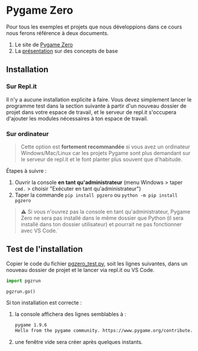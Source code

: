 # Pygame Zero

Pour tous les exemples et projets que nous développions dans ce cours nous ferons référence à deux documents.

1. Le site de [Pygame Zero](https://pgzero-french.readthedocs.io/fr/latest/index.html)
2. La [présentation](https://docs.google.com/presentation/d/10Gv1qQwPNnl53i2rwbcGB4s1hFUnhd0nQ4N8QVpZQWU/view) sur des concepts de base

## Installation

### Sur Repl.it

Il n'y a aucune installation explicite à faire. Vous devez simplement lancer le programme test dans la section suivante à partir d'un nouveau dossier de projet dans votre espace de travail, et le serveur de repl.it s'occupera d'ajouter les modules nécessaires à ton espace de travail.

### Sur ordinateur

> Cette option est **fortement recommandée** si vous avez un ordinateur Windows/Mac/Linux car les projets Pygame sont plus demandant sur le serveur de repl.it et le font planter plus souvent que d'habitude.

Étapes à suivre :

1. Ouvrir la console **en tant qu'administrateur** (menu Windows > taper `cmd.` > choisir "Exécuter en tant qu'administrateur")
2. Taper la commande `pip install pgzero` ou `python -m pip install pgzero`

> ⚠ Si vous n'ouvrez pas la console en tant qu'administrateur, Pygame Zero ne sera pas installé dans le même dossier que Python (il sera installé dans ton dossier utilisateur) et pourrait ne pas fonctionner avec VS Code.`

## Test de l'installation

Copier le code du fichier [pgzero_test.py](pgzero_test.py), soit les lignes suivantes, dans un nouveau dossier de projet et le lancer via repl.it ou VS Code.

```python
import pgzrun

pgzrun.go()
```

Si ton installation est correcte :

1. la console affichera des lignes semblables à :
    ```bash
    pygame 1.9.6
    Hello from the pygame community. https://www.pygame.org/contribute.html
    ```
2. une fenêtre vide sera créer après quelques instants.

